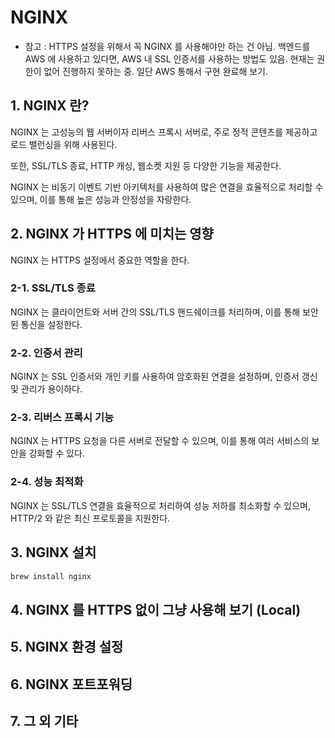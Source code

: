 # NGINX

* 참고 : HTTPS 설정을 위해서 꼭 NGINX 를 사용해야만 하는 건 아님.
백엔드를 AWS 에 사용하고 있다면, AWS 내 SSL 인증서를 사용하는 방법도 있음.
현재는 권한이 없어 진행하지 못하는 중. 일단 AWS 통해서 구현 완료해 보기.

## 1. NGINX 란?
NGINX 는 고성능의 웹 서버이자 리버스 프록시 서버로, 주로 정적 콘텐츠를 제공하고 로드 밸런싱을 위해 사용된다.

또한, SSL/TLS 종료, HTTP 캐싱, 웹소켓 지원 등 다양한 기능을 제공한다.

NGINX 는 비동기 이벤트 기반 아키텍처를 사용하여 많은 연결을 효율적으로 처리할 수 있으며, 이를 통해 높은 성능과 안정성을 자랑한다.

## 2. NGINX 가 HTTPS 에 미치는 영향
NGINX 는 HTTPS 설정에서 중요한 역할을 한다.

### 2-1. SSL/TLS 종료
NGINX 는 클라이언트와 서버 간의 SSL/TLS 핸드쉐이크를 처리하며, 이를 통해 보안된 통신을 설정한다.

### 2-2. 인증서 관리
NGINX 는 SSL 인증서와 개인 키를 사용하여 암호화된 연결을 설정하며, 인증서 갱신 및 관리가 용이하다.

### 2-3. 리버스 프록시 기능
NGINX 는 HTTPS 요청을 다른 서버로 전달할 수 있으며, 이를 통해 여러 서비스의 보안을 강화할 수 있다.

### 2-4. 성능 최적화
NGINX 는 SSL/TLS 연결을 효율적으로 처리하여 성능 저하를 최소화할 수 있으며, HTTP/2 와 같은 최신 프로토콜을 지원한다.

## 3. NGINX 설치
```zsh
brew install nginx
```

## 4. NGINX 를 HTTPS 없이 그냥 사용해 보기 (Local)

## 5. NGINX 환경 설정

## 6. NGINX 포트포워딩

## 7. 그 외 기타